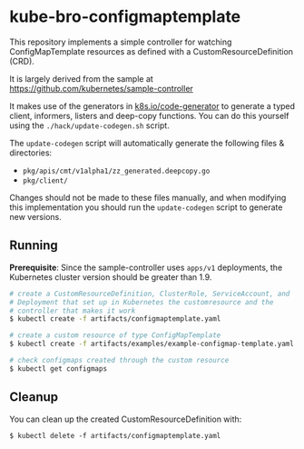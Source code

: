 # kube-bro-configmaptemplate

This repository implements a simple controller for watching ConfigMapTemplate
resources as defined with a CustomResourceDefinition (CRD).

It is largely derived from the sample at https://github.com/kubernetes/sample-controller

It makes use of the generators in [k8s.io/code-generator](https://github.com/kubernetes/code-generator)
to generate a typed client, informers, listers and deep-copy functions. You can
do this yourself using the `./hack/update-codegen.sh` script.

The `update-codegen` script will automatically generate the following files &
directories:

* `pkg/apis/cmt/v1alpha1/zz_generated.deepcopy.go`
* `pkg/client/`

Changes should not be made to these files manually, and when modifying this implementation you should run the `update-codegen` script to generate new versions.

## Running

**Prerequisite**: Since the sample-controller uses `apps/v1` deployments, the Kubernetes cluster version should be greater than 1.9.

```sh
# create a CustomResourceDefinition, ClusterRole, ServiceAccount, and
# Deployment that set up in Kubernetes the customresource and the
# controller that makes it work
$ kubectl create -f artifacts/configmaptemplate.yaml

# create a custom resource of type ConfigMapTemplate
$ kubectl create -f artifacts/examples/example-configmap-template.yaml

# check configmaps created through the custom resource
$ kubectl get configmaps
```

## Cleanup

You can clean up the created CustomResourceDefinition with:

    $ kubectl delete -f artifacts/configmaptemplate.yaml
